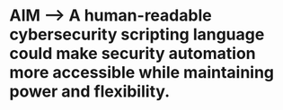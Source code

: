 # AIM --> A human-readable cybersecurity scripting language could make security automation more accessible while maintaining power and flexibility.